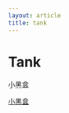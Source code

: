 ```yaml
---
layout: article
title: tank
---
```


# Tank

<a herf="https://api.xiaoheihe.cn/v3/bbs/app/api/web/share?link_id=64573683" target="_blank">小黑盒</a>

<a href="https://api.xiaoheihe.cn/v3/bbs/app/api/web/share?link_id=64718171" target="_blank">小黑盒</a>

